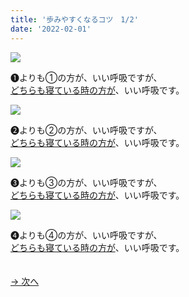 ```yaml
---
title: '歩みやすくなるコツ　1/2'
date: '2022-02-01'
---
```

![](/images/a_01_.jpg)

➊よりも①の方が、いい呼吸ですが、   
[どちらも寝ている時の方が]()、いい呼吸です。

![](/images/a_02_.jpg)

➋よりも②の方が、いい呼吸ですが、   
[どちらも寝ている時の方が]()、いい呼吸です。

![](/images/a_03_.jpg)

➌よりも③の方が、いい呼吸ですが、   
[どちらも寝ている時の方が]()、いい呼吸です。

![](/images/a_04_.jpg)


➍よりも④の方が、いい呼吸ですが、    
[どちらも寝ている時の方が]()、いい呼吸です。

　  
[ → 次へ ](/posts/02-2)
